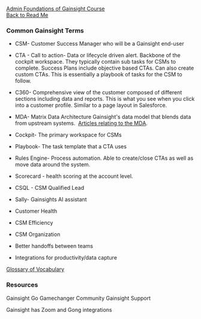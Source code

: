 
[Admin Foundations of Gainsight Course](https://education.gainsight.com/foundations-of-gainsight-scorm-version/584213/scorm/1xcqjaxorp9xp)</br>
[Back to Read Me](https://github.com/Zennewman/Gainsight-Resources/blob/a0f7078e046e4e025608988aa1ae274447bf401f/README.md)

### Common Gainsight Terms

- CSM- Customer Success Manager who will be a Gainsight end-user
- CTA - Call to action- Data or lifecycle driven alert. Backbone of the cockpit workspace. They typically contain sub tasks for CSMs to complete. Success Plans include objective based CTAs. Can also create custom CTAs. This is essentially a playbook of tasks for the CSM to follow.
- C360- Comprehensive view of the customer composed of different sections including data and reports. This is what you see when you click into a customer profile. Similar to a page layout in Salesforce.
- MDA- Matrix Data Architecture Gainsight's data model that blends data from upstream systems.  [Articles relating to the MDA](https://support.gainsight.com/Gainsight_NXT/02Data_Management).
- Cockpit- The primary workspace for CSMs
- Playbook- The task template that a CTA uses
- Rules Engine- Process automation. Able to create/close CTAs as well as move data around the system.
- Scorecard - health scoring at the account level.
- CSQL - CSM Qualified Lead
- Sally- Gainsights AI assistant

- Customer Health
- CSM Efficiency
- CSM Organization
- Better handoffs between teams
- Integrations for productivity/data capture

[Glossary of Vocabulary](https://support.gainsight.com/SFDC_Edition/Administration_and_Permissions/General_Administration/Gainsight_Vocabulary_2.0#C)

### Resources

Gainsight Go
Gamechanger Community
Gainsight Support

Gainsight has Zoom and Gong integrations
